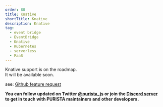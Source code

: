 ```yaml
---
order: 80
title: Knative
shortTitle: Knative
description: Knative
tag:
  - event bridge
  - EventBridge
  - Knative
  - Kubernetes
  - serverless
  - FaaS
---
```


Knative support is on the roadmap.  
It will be available soon.

see: [Github feature request](https://github.com/sebastianwessel/purista/issues/113)

__You can follow updated on Twitter [@purista_js](https://twitter.com/purista_js) or join the [Discord server](https://discord.gg/9feaUm3H2v) to get in touch with PURISTA maintainers and other developers.__
